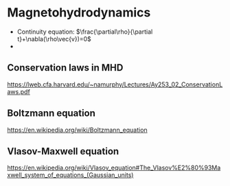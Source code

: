 # Magnetohydrodynamics

- Continuity equation: $\frac{\partial\rho}{\partial t}+\nabla(\rho\vec{v})=0$
-

## Conservation laws in MHD

https://lweb.cfa.harvard.edu/~namurphy/Lectures/Ay253_02_ConservationLaws.pdf

## Boltzmann equation

https://en.wikipedia.org/wiki/Boltzmann_equation

## Vlasov-Maxwell equation

https://en.wikipedia.org/wiki/Vlasov_equation#The_Vlasov%E2%80%93Maxwell_system_of_equations_(Gaussian_units)
